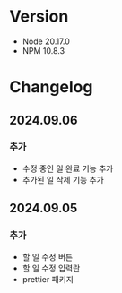# Version
- Node 20.17.0
- NPM 10.8.3

# Changelog

## 2024.09.06
###  추가
- 수정 중인 일 완료 기능 추가
- 추가된 일 삭제 기능 추가

## 2024.09.05
###  추가
- 할 일 수정 버튼
- 할 일 수정 입력란
- prettier 패키지


